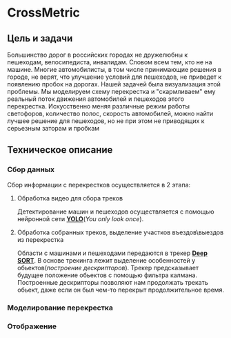 # CrossMetric

## Цель и задачи

   Большинство дорог в российских городах не дружелюбны к пешеходам, велосипедиста, инвалидам.
   Словом всем тем, кто не на машине. Многие автомобилисты, в том числе принимающие решения в городе,
   не верят, что улучшение условий для пешеходов, не приведет к появлению пробок на дорогах.
   Нашей задачей была  визуализация этой проблемы. Мы моделируем схему перекрестка и "скармливаем"
   ему реальный поток движения автомобилей и пешеходов  этого перекрестка.
   Искусственно меняя различные режим работы светофоров, количество полос, скорость автомобилей,
    можно найти лучшее решение для пешеходов, но не при этом не приводящих к серьезным заторам и пробкам

## Техническое описание

### Сбор данных

Сбор информации с перекрестков осуществляется в 2 этапа:
1) Обработка видео для сбора треков

   Детектирование машин и пешеходов осуществляется с помощью нейронной сети [**YOLO**](https://pjreddie.com/darknet/yolo/)(*You only look once*).
2) Обработка собранных треков, выделение участков въездов\выездов из перекрестка

   Области с машинами и пешеходами передаются в трекер [**Deep SORT**](https://github.com/nwojke/deep_sort). В основе трекинга лежит выделение особенностей у обьектов(*построение дескрипторов*). Трекер предсказывает будущее положение обьектов с помощью фильтра калмана. Построенные дескрипторы позволяют нам продолжать трекать обьект, даже если он был чем-то перекрыт продолжительное время.

### Моделирование перекрестка

### Отображение
